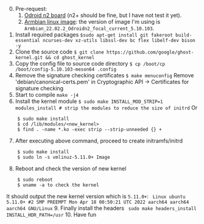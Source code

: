 0. Pre-request:
    1. [Odroid n2 board](https://www.hardkernel.com/shop/odroid-n2-with-4gbyte-ram/) (n2+ should be fine, but I have not test it yet).
    2. [Armbian linux image](https://www.armbian.com/odroid-n2/): the version of image I'm using is `Armbian_22.02.2_Odroidn2_focal_current_5.10.103`.
1. Install required packages
`
    $sudo apt-get install git fakeroot build-essential ncurses-dev xz-utils libssl-dev bc flex libelf-dev bison -y
`
2. Clone the source code
`$ git clone https://github.com/google/ghost-kernel.git && cd ghost_kernel`
3. Copy the config file to source code directory 
`$ cp /boot/cp /boot/config-5.10.103-meson64 .config `
4. Remove the signature checking certificates
`$ make menuconfig`
Remove 'debian/canonical-certs.pem' in Cryptographic API -> Certificates for signature checking
5. Start to compile  `make -j4`
6. Install the kernel module
`$ sudo make INSTALL_MOD_STRIP=1 modules_install # strip the modules to reduce the size of initrd`
Or
```
    $ sudo make install
    $ cd /lib/modules/<new_kernel> 
    $ find . -name *.ko -exec strip --strip-unneeded {} +
```
7.  After executing above command, proceed to create initramfs/initrd
```
    $ sudo make install
    $ sudo ln -s vmlinuz-5.11.0+ Image
```
8. Reboot and check the version of new kernel
```
    $ sudo reboot 
    $ uname -a to check the kernel
```
It should output the new kernel version which is `5.11.0+`: ` Linux ubuntu 5.11.0+ #2 SMP PREEMPT Mon Apr 18 00:50:21 UTC 2022 aarch64 aarch64 aarch64 GNU/Linux`
9. Finally install the headers
` sudo make headers_install INSTALL_HDR_PATH=/usr`
10. Have fun
